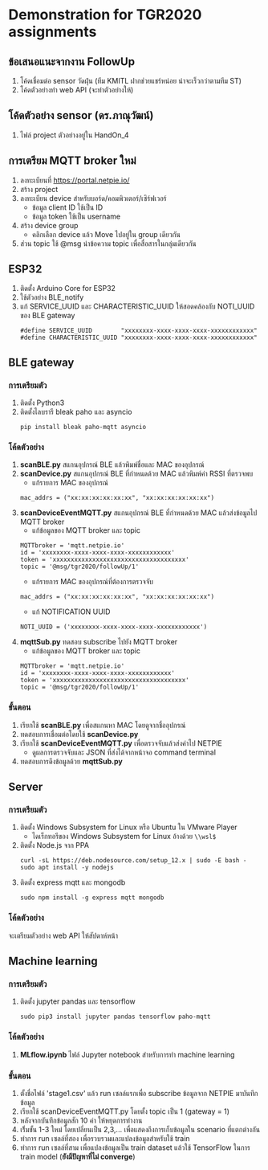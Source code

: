 # Demonstration for TGR2020 assignments

## ข้อเสนอแนะจากงาน FollowUp
1. โค้ดเชื่อมต่อ sensor วัดฝุ่น (ทีม KMITL ฝากช่วยแชร์หน่อย น่าจะเร็วกว่าตามทีม ST)
2. โค้ดตัวอย่างทำ web API (จะทำตัวอย่างให้)

## โค้ดตัวอย่าง sensor (ดร.ภาณุวัฒน์)
1. ไฟล์ project ตัวอย่างอยู่ใน HandOn_4

## การเตรียม MQTT broker ใหม่
1. ลงทะเบียนที่ https://portal.netpie.io/
2. สร้าง project 
3. ลงทะเบียน device สำหรับบอร์ด/คอมพิวเตอร์/เซิร์ฟเวอร์
   - ข้อมูล client ID ใช้เป็น ID
   - ข้อมูล token ใช้เป็น username
4. สร้าง device group 
   - คลิกเลือก device แล้ว Move ไปอยู่ใน group เดียวกัน
5. ส่วน topic ใช้ @msg นำข้อความ topic เพื่อสื่อสารในกลุ่มเดียวกัน

## ESP32
1. ติดตั้ง Arduino Core for ESP32 
2. ใช้ตัวอย่าง BLE_notify
3. แก้ SERVICE_UUID และ CHARACTERISTIC_UUID ให้สอดคล้องกับ NOTI_UUID ของ BLE gateway  
   ```
   #define SERVICE_UUID        "xxxxxxxx-xxxx-xxxx-xxxx-xxxxxxxxxxxx"
   #define CHARACTERISTIC_UUID "xxxxxxxx-xxxx-xxxx-xxxx-xxxxxxxxxxxx"
   ```
   
## BLE gateway

### การเตรียมตัว
1. ติดตั้ง Python3
2. ติดตั้งไลบรารี bleak paho และ asyncio
   ```
   pip install bleak paho-mqtt asyncio
   ```

### โค้ดตัวอย่าง
1. **scanBLE.py** สแกนอุปกรณ์ BLE แล้วพิมพ์ชื่อและ MAC ของอุปกรณ์
2. **scanDevice.py** สแกนอุปกรณ์ BLE ที่กำหนดด้วย MAC แล้วพิมพ์ค่า RSSI ที่ตรวจพบ
   - แก้รายการ MAC ของอุปกรณ์ 
   ```
   mac_addrs = ("xx:xx:xx:xx:xx:xx", "xx:xx:xx:xx:xx:xx")
   ```
3. **scanDeviceEventMQTT.py** สแกนอุปกรณ์ BLE ที่กำหนดด้วย MAC แล้วส่งข้อมูลไป MQTT broker
   - แก้ข้อมูลของ MQTT broker และ topic
   ```
   MQTTbroker = 'mqtt.netpie.io'
   id = 'xxxxxxxx-xxxx-xxxx-xxxx-xxxxxxxxxxxx'
   token = 'xxxxxxxxxxxxxxxxxxxxxxxxxxxxxxxxxxxxx'
   topic = '@msg/tgr2020/followUp/1'
   ```  
   - แก้รายการ MAC ของอุปกรณ์ที่ต้องการตรวจจับ 
   ```
   mac_addrs = ("xx:xx:xx:xx:xx:xx", "xx:xx:xx:xx:xx:xx")
   ```
   - แก้ NOTIFICATION UUID
   ```
   NOTI_UUID = ('xxxxxxxx-xxxx-xxxx-xxxx-xxxxxxxxxxxx')
   ```
4. **mqttSub.py** ทดสอบ subscribe ไปยัง MQTT broker
   - แก้ข้อมูลของ MQTT broker และ topic
   ```
   MQTTbroker = 'mqtt.netpie.io'
   id = 'xxxxxxxx-xxxx-xxxx-xxxx-xxxxxxxxxxxx'
   token = 'xxxxxxxxxxxxxxxxxxxxxxxxxxxxxxxxxxxxx'
   topic = '@msg/tgr2020/followUp/1'
   ``` 

### ขั้นตอน
1. เรียกใช้ **scanBLE.py** เพื่อสแกนหา MAC โดยดูจากชื่ออุปกรณ์
2. ทดสอบการเชื่อมต่อโดยใช้ **scanDevice.py**
3. เรียกใช้ **scanDeviceEventMQTT.py** เพื่อตรวจจับแล้วส่งค่าไป NETPIE 
   - ดูผลการตรวจจับและ JSON ที่ส่งได้จากหน้าจอ command terminal
4. ทดสอบการดึงข้อมูลด้วย **mqttSub.py**
 
## Server

### การเตรียมตัว
1. ติดตั้ง Windows Subsystem for Linux หรือ Ubuntu ใน VMware Player
   - ไดเร็กทอรีของ Windows Subsystem for Linux อ้างด้วย `\\wsl$`
2. ติดตั้ง Node.js จาก PPA
   ```
   curl -sL https://deb.nodesource.com/setup_12.x | sudo -E bash -
   sudo apt install -y nodejs
   ```
3. ติดตั้ง express mqtt และ mongodb
   ```
   sudo npm install -g express mqtt mongodb
   ```

### โค้ดตัวอย่าง
จะเตรียมตัวอย่าง web API ให้สัปดาห์หน้า

## Machine learning

### การเตรียมตัว
1. ติดตั้ง jupyter pandas และ tensorflow
   ```
   sudo pip3 install jupyter pandas tensorflow paho-mqtt
   ```   

### โค้ดตัวอย่าง
1. **MLflow.ipynb** ไฟล์ Jupyter notebook สำหรับการทำ machine learning

### ขั้นตอน
1. ตั้งชื่อไฟล์ 'stage1.csv' แล้ว run เซลล์แรกเพื่อ subscribe ข้อมูลจาก NETPIE มาบันทึกข้อมูล
2. เรียกใช้ scanDeviceEventMQTT.py โดยตั้ง topic เป็น 1 (gateway = 1)
3. หลังจากบันทึกข้อมูลสัก 10 ค่า ให้หยุดการทำงาน
4. เริ่้มขั้น 1-3 ใหม่ โดยเปลี่ยนเป็น 2,3,... เพื่อแสดงถึงการเก็บข้อมูลใน scenario ที่แตกต่างกัน
5. ทำการ run เซลล์ที่สอง เพื่อรวบรวมและแปลงข้อมูลสำหรับใช้ train 
6. ทำการ run เซลล์ที่สาม เพื่อแปลงข้อมูลเป็น train dataset แล้วใช้ TensorFlow ในการ train model (**ยังมีปัญหาที่ไม่ converge**)


